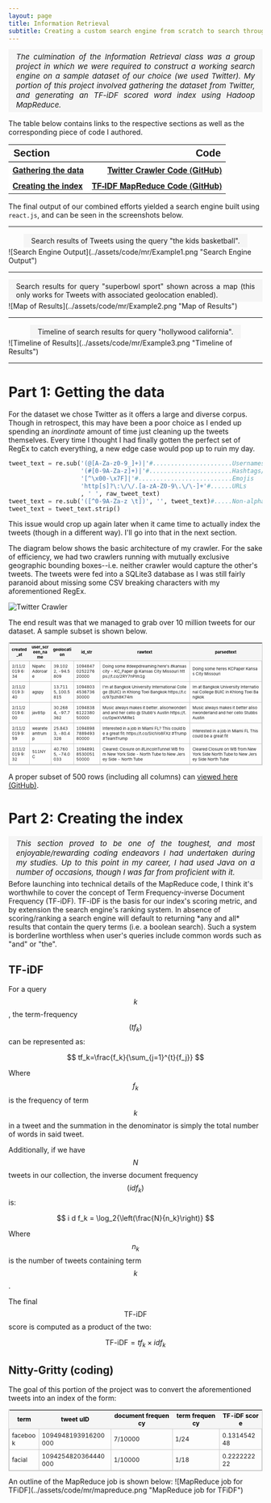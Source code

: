 ```yaml
---
layout: page
title: Information Retrieval
subtitle: Creating a custom search engine from scratch to search through archived Tweets.
---
```


<style>
.caption {
  text-align: justify;
  padding: 5px;
  padding-left: 15px;
  padding-right: 15px;
  margin:0 auto;
  width: auto;
  display: table;
  background-color: #F5F5F5;
}
.myquote {
    text-align: justify;
    font-style: italic;
    padding: 5px;
    padding-left: 15px;
    padding-right: 15px;
    margin:0 auto;
    width: auto;
    display: table;
    font-size: 15px;
    background-color: #F5F5F5;
}

.tg  {border-collapse: collapse; margin-left: auto; margin-right: auto; font-family: "Helvetica Neue", Helvetica, Arial, sans-serif;   width: 100%;}
.tg .col1{text-align: left; border: 0px white;}
.tg .col2{text-align: right; border: 0px white}
.bld{font-family: 'Arial Black', Gadget, sans-serif; font-size: 20px;}

table.tableizer-table {
  border: 1px solid #CCC;
  width: auto;
}
.tableizer-table td {
  padding: 5px;
  margin: auto;
  border: 1px solid #CCC;
}
.tableizer-table th {
  background-color: #F5F5F5;
  color: black;
  font-weight: bold;
}
</style>

<p class="myquote">
The culmination of the Information Retrieval class was a group project in which we were required to construct a working search engine on a sample dataset of our choice (we used Twitter).  My portion of this project involved gathering the dataset from Twitter, and generating an TF-iDF scored word index using Hadoop MapReduce. <br>
</p>

The table below contains links to the respective sections as well as the corresponding piece of code I authored.

<table class="tg">
<tr style="border-bottom: 1px solid black; border-top: 0px solid white">
  <th class="col1 bld">Section</th>
  <th class="col2 bld">Code</th>
</tr>
  <tr style="background-color: white;">
    <th class="col1"><a href="#part1">Gathering the data</a></th>
    <th class="col2"><a href="https://github.com/adik0861/adik0861.github.io/blob/master/assets/code/mr/twcrawler.py">Twitter Crawler Code (GitHub)</a></th>
  </tr>
  <tr style="background-color: white;">
  <th class="col1"><a href="#part2">Creating the index</a></th>
  <th class="col2"><a href="https://github.com/adik0861/adik0861.github.io/blob/master/assets/code/mr/mrPhase_Final.java">TF-IDF MapReduce Code (GitHub)</a></th>
  </tr>
</table>

The final output of our combined efforts yielded a search engine built using `react.js`, and can be seen in the screenshots below.

* * *

<p class="caption">Search results of Tweets using the query "the kids basketball".</p>
![Search Engine Output](../assets/code/mr/Example1.png "Search Engine Output")

* * *

<p class="caption">Search results for query "superbowl sport" shown across a map (this only works for Tweets with associated geolocation enabled).</p>
![Map of Results](../assets/code/mr/Example2.png "Map of Results")

* * *

<p class="caption">Timeline of search results for query "hollywood california".</p>
![Timeline of Results](../assets/code/mr/Example3.png "Timeline of Results")

* * *

# <a name="part1"></a> Part 1: Getting the data

For the dataset we chose Twitter as it offers a large and diverse corpus.  Though in retrospect, this may have been a poor choice as I ended up spending an _inordinate_ amount of time just cleaning up the tweets themselves.  Every time I thought I had finally gotten the perfect set of RegEx to catch everything, a new edge case would pop up to ruin my day.  

```python
tweet_text = re.sub('(@[A-Za-z0-9_]+)|'#......................Usernames
                    '(#[0-9A-Za-z]+)|'#.......................Hashtags/topics
                    '[^\x00-\x7F]|'#..........................Emojis
                    'http[s]?\:\/\/.[a-zA-Z0-9\.\/\-]+'#......URLs
                    , ' ', raw_tweet_text)
tweet_text = re.sub('([^0-9A-Za-z \t])', '', tweet_text)#.....Non-alphabet characters
tweet_text = tweet_text.strip()
```

This issue would crop up again later when it came time to actually index the tweets (though in a different way).  I'll go into that in the next section.

The diagram below shows the basic architecture of my crawler.  For the sake of efficiency, we had two crawlers running with mutually exclusive geographic bounding boxes--i.e. neither crawler would capture the other's tweets.  The tweets were fed into a SQLite3 database as I was still fairly paranoid about missing some CSV breaking characters with my aforementioned RegEx.

![Twitter Crawler](../assets/code/mr/Crawler-Architecture.jpg "Twitter Crawler")

The end result was that we managed to grab over 10 million tweets for our dataset.  A sample subset is shown below.

<table class="tableizer-table" style="font-size: 8px; word-break:break-all;">
   <thead>
      <tr class="tableizer-firstrow">
         <th>created_at</th>
         <th>user_screen_name</th>
         <th>geolocation</th>
         <th>id_str</th>
         <th>rawtext</th>
         <th>parsedtext</th>
      </tr>
   </thead>
   <tbody>
      <tr>
         <td>2/11/2019 6:34</td>
         <td>NipahcAdoroare</td>
         <td>39.1022, -94.5809</td>
         <td>1094847025227620000</td>
         <td>Doing some #deepdreaming here's #kansascity - KC_Paper @ Kansas City Missouri https://t.co/2RY7nPlm1g</td>
         <td>Doing some heres KCPaper Kansas City Missouri</td>
      </tr>
      <tr>
         <td>2/11/2019 3:40</td>
         <td>agspy</td>
         <td>13.7115, 100.5815</td>
         <td>1094803453673630000</td>
         <td>I'm at Bangkok University International College (BUIC) in Khlong Toei Bangkok https://t.co/97pzh8K74m</td>
         <td>Im at Bangkok University International College BUIC in Khlong Toei Bangkok</td>
      </tr>
      <tr>
         <td>2/11/2019 6:00</td>
         <td>jav85p</td>
         <td>30.2684, -97.7362</td>
         <td>1094838612238050000</td>
         <td>Music always makes it better. alisonwonderland and her cello @ Stubb's Austin https://t.co/0pwXVMIRe1</td>
         <td>Music always makes it better alisonwonderland and her cello Stubbs Austin</td>
      </tr>
      <tr>
         <td>2/11/2019 9:59</td>
         <td>weareteamtrump</td>
         <td>25.8433, -80.4326</td>
         <td>1094898788949380000</td>
         <td>Interested in a job in Miami FL? This could be a great fit: https://t.co/SIcIVo8FXz #Trump #TeamTrump</td>
         <td>Interested in a job in Miami FL This could be a great fit</td>
      </tr>
      <tr>
         <td>2/11/2019 9:32</td>
         <td>511NYC</td>
         <td>40.7605, -74.0033</td>
         <td>1094891853005150000</td>
         <td>Cleared: Closure on #LincolnTunnel WB from New York Side - North Tube to New Jersey Side - North Tube</td>
         <td>Cleared Closure on WB from New York Side North Tube to New Jersey Side North Tube</td>
      </tr>
   </tbody>
</table>

A proper subset of 500 rows (including all columns) can [viewed here (GitHub)](https://github.com/adik0861/adik0861.github.io/blob/master/assets/code/mr/tweets_10K_subset.csv).

# <a name="part2"></a> Part 2: Creating the index

<p class="myquote">
This section proved to be one of the toughest, and most enjoyable/rewarding coding endeavors I had undertaken during my studies.  Up to this point in my career, I had used Java on a number of occasions, though I was far from proficient with it.  
</p>
<!-- The foundation of any search engine is the index on which it operates, or stated another way: a search engine is only as good as its index (disregarding more advanced topics like query parsing). -->
Before launching into technical details of the MapReduce code, I think it's worthwhile to cover the concept of Term Frequency-inverse Document Frequency (TF-iDF).  TF-iDF is the basis for our index's scoring metric, and by extension the search engine's ranking system.  In absence of scoring/ranking a search engine will default to returning *any and all* results that contain the query terms (i.e. a boolean search).  Such a system is borderline worthless when user's queries include common words such as "and" or "the".

## TF-iDF

For a query $$k$$, the term-frequency $$(tf_k)$$ can be represented as:

$$
tf_k=\frac{f_k}{\sum_{j=1}^{t}{f_j}}
$$

Where $$f_k$$ is the frequency of term $$k$$ in a tweet and the summation in the denominator is simply the total number of words in said tweet.

Additionally, if we have $$N$$ tweets in our collection, the inverse document frequency $$(idf_k)$$ is:

$$
i d f_k = \log_2{\left(\frac{N}{n_k}\right)}
$$

Where $$n_k$$ is the number of tweets containing term $$k$$.

The final $$\text{TF-iDF}$$ score is computed as a product of the two:

$$
\text{TF-iDF} = tf_k \times idf_k
$$

## Nitty-Gritty (coding)

The goal of this portion of the project was to convert the aforementioned tweets into an index of the form:

<table class="tableizer-table" style="font-size: 12px; word-break:break-all;">
<thead><tr class="tableizer-firstrow"><th>term</th><th> tweet uID</th><th> document frequency</th><th> term frequency</th><th> TF-iDF score</th></tr></thead><tbody>
 <tr><td>facebook</td><td>1094948193916200000</td><td> 7/10000</td><td> 1/24</td><td>0.131454248</td></tr>
 <tr><td>facial  </td><td>1094254820364440000</td><td>  1/10000</td><td> 1/18</td><td>0.222222222</td></tr>
</tbody></table>
An outline of the MapReduce job is shown below:
![MapReduce job for TFiDF](../assets/code/mr/mapreduce.png "MapReduce job for TFiDF")
